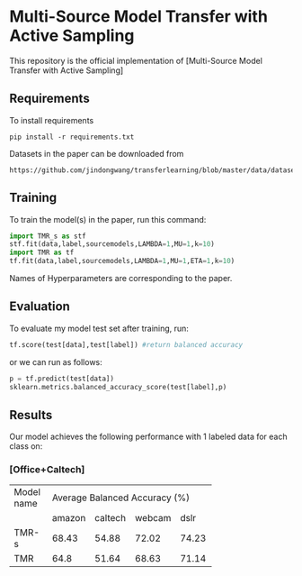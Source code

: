 # Multi-Source Model Transfer with Active Sampling

This repository is the official implementation of [Multi-Source Model Transfer with Active Sampling]

## Requirements

To install requirements 

```setup
pip install -r requirements.txt
```

Datasets in the paper can be downloaded from

```url
https://github.com/jindongwang/transferlearning/blob/master/data/dataset.md
```

## Training

To train the model(s) in the paper, run this command:

```python
import TMR_s as stf
stf.fit(data,label,sourcemodels,LAMBDA=1,MU=1,k=10)
import TMR as tf
tf.fit(data,label,sourcemodels,LAMBDA=1,MU=1,ETA=1,k=10)
```

Names of Hyperparameters are corresponding to the paper.

## Evaluation

To evaluate my model test set after training, run:

```python
tf.score(test[data],test[label]) #return balanced accuracy
```

or we can run as follows:

```python
p = tf.predict(test[data])
sklearn.metrics.balanced_accuracy_score(test[label],p)
```

## Results

Our model achieves the following performance with 1 labeled data for each class on:

### [Office+Caltech]

<table border=0 cellpadding=0 cellspacing=0 width=360 style='border-collapse:
 collapse;table-layout:fixed;width:270pt'>
 <col width=72 span=5 style='width:54pt'>
 <tr height=22 style='height:16.5pt'>
  <td height=22 class=xl65 width=72 style='height:16.5pt;width:54pt'>Model name</td>
  <td colspan=4 class=xl66 width=288 style='width:216pt'>Average&nbsp;Balanced&nbsp;Accuracy (%)</td>
 </tr>
 <tr height=19 style='height:14.25pt'>
  <td height=19 class=xl65 style='height:14.25pt'></td>
  <td class=xl65>amazon</td>
  <td class=xl65>caltech</td>
  <td class=xl65>webcam</td>
  <td class=xl65>dslr</td>
 </tr>
 <tr height=19 style='height:14.25pt'>
  <td height=19 class=xl65 style='height:14.25pt'>TMR-s</td>
  <td class=xl65>68.43</td>
  <td class=xl65>54.88</td>
  <td class=xl65>72.02</td>
  <td class=xl65>74.23</td>
 </tr>
 <tr height=19 style='height:14.25pt'>
  <td height=19 class=xl65 style='height:14.25pt'>TMR</td>
  <td class=xl65>64.8</td>
  <td class=xl65>51.64</td>
  <td class=xl65>68.63</td>
  <td class=xl65>71.14</td>
 </tr>
 <![if supportMisalignedColumns]>
 <tr height=0 style='display:none'>
  <td width=72 style='width:54pt'></td>
  <td width=72 style='width:54pt'></td>
  <td width=72 style='width:54pt'></td>
  <td width=72 style='width:54pt'></td>
  <td width=72 style='width:54pt'></td>
 </tr>
 <![endif]>
</table>